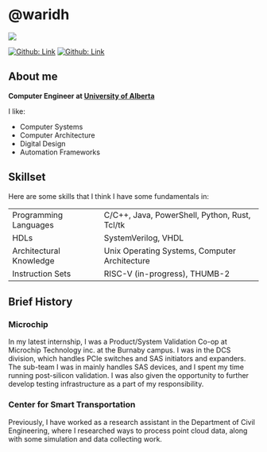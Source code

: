 # @waridh

[![](_DSC0134.jpg)](https://waridh.github.io/)

[![Github: Link](https://img.shields.io/badge/-waridh-blue?style=flat-square&logo=Linkedin&logoColor=white&link=https://www.linkedin.com/in/waridh/)](https://www.linkedin.com/in/waridh/)
[![Github: Link](https://img.shields.io/github/followers/waridh?label=follow&style=social)](https://github.com/waridh)

## About me

**Computer Engineer at [University of Alberta](https://www.ualberta.ca/engineering/electrical-computer-engineering/index.html)**

I like:

- Computer Systems
- Computer Architecture
- Digital Design
- Automation Frameworks

## Skillset

Here are some skills that I think I have some fundamentals in:

|  |  |
| --- | --- |
| Programming Languages | C/C++, Java, PowerShell, Python, Rust, Tcl/tk |
| HDLs | SystemVerilog, VHDL |
| Architectural Knowledge | Unix Operating Systems, Computer Architecture |
| Instruction Sets | RISC-V (in-progress), THUMB-2 |

## Brief History

### Microchip

In my latest internship, I was a Product/System Validation Co-op at Microchip Technology inc. at the Burnaby campus. I was in the DCS division, which handles PCIe switches and SAS initiators and expanders. The sub-team I was in mainly handles SAS devices, and I spent my time running post-silicon validation. I was also given the opportunity to further develop testing infrastructure as a part of my responsibility.

### Center for Smart Transportation

Previously, I have worked as a research assistant in the Department of Civil Engineering, where I researched
ways to process point cloud data, along with some simulation and data collecting work.
